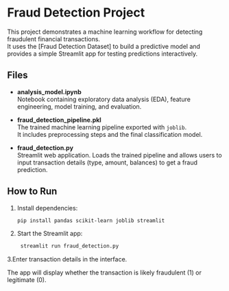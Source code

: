 # Fraud Detection Project

This project demonstrates a machine learning workflow for detecting fraudulent financial transactions.  
It uses the [Fraud Detection Dataset] to build a predictive model and provides a simple Streamlit app for testing predictions interactively.

## Files

- **analysis_model.ipynb**  
  Notebook containing exploratory data analysis (EDA), feature engineering, model training, and evaluation.

- **fraud_detection_pipeline.pkl**  
  The trained machine learning pipeline exported with `joblib`.  
  It includes preprocessing steps and the final classification model.

- **fraud_detection.py**  
  Streamlit web application. Loads the trained pipeline and allows users to input transaction details (type, amount, balances) to get a fraud prediction.

## How to Run

1. Install dependencies:
   ```bash
   pip install pandas scikit-learn joblib streamlit
2. Start the Streamlit app:
   ```bash
    streamlit run fraud_detection.py
3.Enter transaction details in the interface.

  The app will display whether the transaction is likely fraudulent (1) or legitimate (0).
